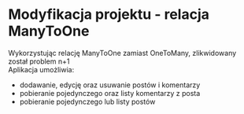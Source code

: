 # Modyfikacja projektu - relacja ManyToOne
Wykorzystując relację ManyToOne zamiast OneToMany, zlikwidowany został problem n+1<br/>
Aplikacja umożliwia:
- dodawanie, edycję oraz usuwanie postów i komentarzy
- pobieranie pojedynczego oraz listy komentarzy z posta
- pobieranie pojedynczego lub listy postów
